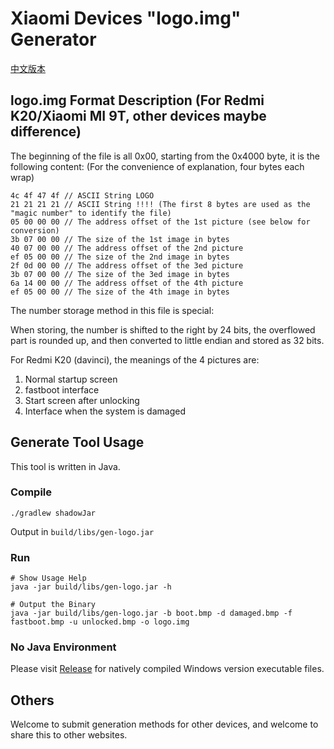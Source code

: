 # Xiaomi Devices "logo.img" Generator

[中文版本](README.zh.md)

## logo.img Format Description (For Redmi K20/Xiaomi MI 9T, other devices maybe difference)

The beginning of the file is all 0x00, starting from the 0x4000 byte, it is the following content: (For the convenience of explanation, four bytes each wrap)
```text
4c 4f 47 4f // ASCII String LOGO
21 21 21 21 // ASCII String !!!! (The first 8 bytes are used as the "magic number" to identify the file)
05 00 00 00 // The address offset of the 1st picture (see below for conversion)
3b 07 00 00 // The size of the 1st image in bytes
40 07 00 00 // The address offset of the 2nd picture
ef 05 00 00 // The size of the 2nd image in bytes
2f 0d 00 00 // The address offset of the 3ed picture
3b 07 00 00 // The size of the 3ed image in bytes
6a 14 00 00 // The address offset of the 4th picture
ef 05 00 00 // The size of the 4th image in bytes
```

The number storage method in this file is special:

When storing, the number is shifted to the right by 24 bits, the overflowed part is rounded up, and then converted to little endian and stored as 32 bits.

For Redmi K20 (davinci), the meanings of the 4 pictures are:

1. Normal startup screen
2. fastboot interface
3. Start screen after unlocking
4. Interface when the system is damaged

## Generate Tool Usage

This tool is written in Java.

### Compile

```shell
./gradlew shadowJar
```

Output in `build/libs/gen-logo.jar`

### Run

```shell
# Show Usage Help
java -jar build/libs/gen-logo.jar -h

# Output the Binary
java -jar build/libs/gen-logo.jar -b boot.bmp -d damaged.bmp -f fastboot.bmp -u unlocked.bmp -o logo.img
```

### No Java Environment

Please visit [Release](https://github.com/Gardelll/xiaomi-logo-img-generator/releases) for natively compiled Windows version executable files.

## Others

Welcome to submit generation methods for other devices, and welcome to share this to other websites.
